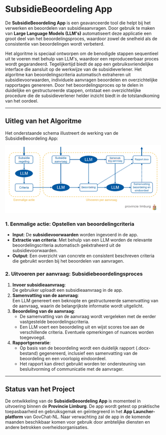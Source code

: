 # SubsidieBeoordeling App

De **SubsidieBeoordeling App** is een geavanceerde tool die helpt bij het verwerken en beoordelen van subsidieaanvragen. Door gebruik te maken van **Large Language Models (LLM's)** automatiseert deze applicatie een groot deel van het beoordelingsproces, waardoor zowel de snelheid als de consistentie van beoordelingen wordt verbeterd. 

Het algoritme is speciaal ontworpen om de benodigde stappen sequentieel uit te voeren met behulp van LLM's, waardoor een reproduceerbaar proces wordt gegarandeerd. Tegelijkertijd biedt de app een gebruiksvriendelijke interface die aansluit op de werkwijze van de subsidieverlener. Het algoritme kan beoordelingscriteria automatisch extraheren uit subsidievoorwaarden, individuele aanvragen beoordelen en overzichtelijke rapportages genereren. Door het beoordelingsproces op te delen in duidelijke en gestructureerde stappen, ontstaat een overzichtelijke procedure die de subsidieverlener helder inzicht biedt in de totstandkoming van het oordeel.

---

## Uitleg van het Algoritme

Het onderstaande schema illustreert de werking van de SubsidieBeoordeling App:

![Algoritme Workflow](subsidies.png)

### 1. Eenmalige actie: Opstellen van beoordelingcriteria
   - **Input**: De **subsidievoorwaarden** worden ingevoerd in de app.
   - **Extractie van criteria**: Met behulp van een LLM worden de relevante beoordelingscriteria automatisch geëxtraheerd uit de subsidievoorwaarden.
   - **Output**: Een overzicht van concrete en consistent beschreven criteria die gebruikt worden bij het beoordelen van aanvragen.

### 2. Uitvoeren per aanvraag: Subsidiebeoordelingsproces
   1. **Invoer subsidieaanvraag**:  
      De gebruiker uploadt een subsidieaanvraag in de app.
   2. **Samenvatting van de aanvraag**:  
      Een LLM genereert een beknopte en gestructureerde samenvatting van de aanvraag, waarin de belangrijkste informatie wordt uitgelicht.
   3. **Beoordeling van de aanvraag**:  
      - De samenvatting van de aanvraag wordt vergeleken met de eerder vastgestelde beoordelingscriteria.
      - Een LLM voert een beoordeling uit en wijst scores toe aan de verschillende criteria. Eventuele opmerkingen of nuances worden toegevoegd. 
   4. **Rapportgeneratie**:  
      - Op basis van de beoordeling wordt een duidelijk rapport (.docx-bestand) gegenereerd, inclusief een samenvatting van de beoordeling en een voorlopig eindoordeel. 
      - Het rapport kan direct gebruikt worden ter ondersteuning van besluitvorming of communicatie met de aanvrager.

---

## Status van het Project

De ontwikkeling van de **SubsidieBeoordeling App** is momenteel in uitvoering binnen de **Provincie Limburg**. De app wordt getest op praktische toepasbaarheid en gebruiksgemak en geïntegreerd in het **App Launcher-platform** van GovChat-NL. Naar verwachting zal de app in de komende maanden beschikbaar komen voor gebruik door ambtelijke diensten en andere betrokken overheidsorganisaties.
